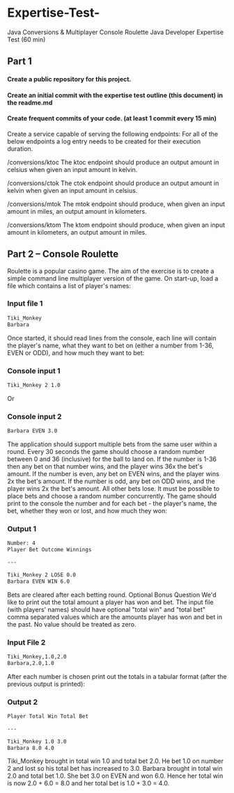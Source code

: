 # Expertise-Test-
Java Conversions &amp; Multiplayer Console Roulette
Java Developer Expertise Test (60 min)

## Part 1

#### Create a public repository for this project.
#### Create an initial commit with the expertise test outline (this document)  in the readme.md
#### Create frequent commits of your code. (at least 1 commit every 15 min)

Create a service capable of serving the following endpoints:
For all of the below endpoints a log entry needs to be created for their execution duration.

/conversions/ktoc
The ktoc endpoint should produce an output amount in celsius when given an input amount in kelvin.

/conversions/ctok
The ctok endpoint should produce an output amount in kelvin when given an input amount in celsius.

/conversions/mtok
The mtok endpoint should produce, when given an input amount in miles, an output amount in kilometers.

/conversions/ktom
The ktom endpoint should produce, when given an input amount in kilometers, an output amount in miles.


## Part 2 – Console Roulette

Roulette is a popular casino game. The aim of the exercise is to create a simple command line multiplayer version of the game.
On start-up, load a file which contains a list of player's names:

### Input file 1

```bash
Tiki_Monkey
Barbara

```

Once started, it should read lines from the console, each line will contain the player's name, what they want to bet on (either a number from
1-36, EVEN or ODD), and how much they want to bet:

### Console input 1

```bash
Tiki_Monkey 2 1.0
```

Or

### Console input 2

```bash
Barbara EVEN 3.0
```

The application should support multiple bets from the same user within a round.
Every 30 seconds the game should choose a random number between 0 and 36 (inclusive) for the ball to land on.
If the number is 1-36 then any bet on that number wins, and the player wins 36x the bet's amount.
If the number is even, any bet on EVEN wins, and the player wins 2x the bet's amount.
If the number is odd, any bet on ODD wins, and the player wins 2x the bet's amount.
All other bets lose.
It must be possible to place bets and choose a random number concurrently.
The game should print to the console the number and for each bet - the player's name, the bet, whether they won or lost, and how much they
won:

### Output 1

```bash
Number: 4
Player Bet Outcome Winnings

---

Tiki_Monkey 2 LOSE 0.0
Barbara EVEN WIN 6.0
```

Bets are cleared after each betting round.
Optional Bonus Question
We'd like to print out the total amount a player has won and bet. The input file (with players' names) should have optional "total win" and
"total bet" comma separated values which are the amounts player has won and bet in the past. No value should be treated as zero.

### Input File 2

```bash
Tiki_Monkey,1.0,2.0
Barbara,2.0,1.0
```

After each number is chosen print out the totals in a tabular format (after the previous output is printed):

### Output 2

```bash
Player Total Win Total Bet

---

Tiki_Monkey 1.0 3.0
Barbara 8.0 4.0
```

Tiki_Monkey brought in total win 1.0 and total bet 2.0. He bet 1.0 on number 2 and lost so his total bet has increased to 3.0.
Barbara brought in total win 2.0 and total bet 1.0. She bet 3.0 on EVEN and won 6.0. Hence her total win is now 2.0 + 6.0 = 8.0 and her total
bet is 1.0 + 3.0 = 4.0.
